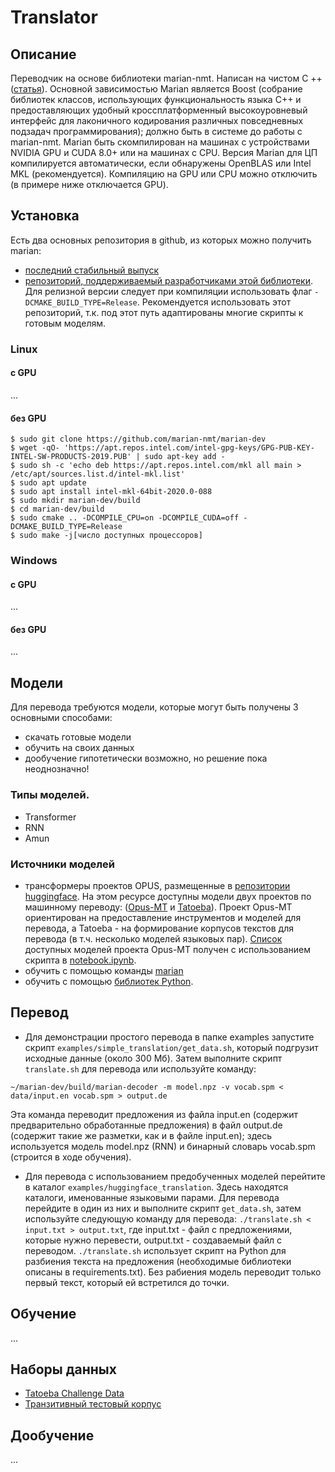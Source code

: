 # Translator

## Описание
Переводчик на основе библиотеки marian-nmt. Написан на чистом C ++ ([статья](http://www.aclweb.org/anthology/P18-4020)). 
Основной зависимостью Marian является Boost (собрание библиотек классов, использующих функциональность языка C++ и предоставляющих удобный кроссплатформенный высокоуровневый интерфейс для лаконичного кодирования различных повседневных подзадач программирования); должно быть в системе до работы с marian-nmt.
Marian быть скомпилирован на машинах с устройствами NVIDIA GPU и CUDA 8.0+ или на машинах с CPU. Версия Marian для ЦП компилируется автоматически, если обнаружены OpenBLAS или Intel MKL (рекомендуется). Компиляцию на GPU или CPU можно отключить (в примере ниже отключается GPU).

## Установка
Есть два основных репозитория в github, из которых можно получить marian:

- [последний стабильный выпуск](https://github.com/marian-nmt/marian)
- [репозиторий, поддерживаемый разработчиками этой библиотеки](https://github.com/marian-nmt/marian-dev).
Для релизной версии следует при компиляции использовать флаг ```-DCMAKE_BUILD_TYPE=Release```.
Рекомендуется использовать этот репозиторий, т.к. под этот путь адаптированы многие скрипты к готовым моделям.

### Linux

#### c GPU
...

#### без GPU
```
$ sudo git clone https://github.com/marian-nmt/marian-dev
$ wget -qO- 'https://apt.repos.intel.com/intel-gpg-keys/GPG-PUB-KEY-INTEL-SW-PRODUCTS-2019.PUB' | sudo apt-key add -
$ sudo sh -c 'echo deb https://apt.repos.intel.com/mkl all main > /etc/apt/sources.list.d/intel-mkl.list'
$ sudo apt update
$ sudo apt install intel-mkl-64bit-2020.0-088
$ sudo mkdir marian-dev/build
$ cd marian-dev/build
$ sudo cmake .. -DCOMPILE_CPU=on -DCOMPILE_CUDA=off -DCMAKE_BUILD_TYPE=Release
$ sudo make -j[число доступных процессоров]
```

### Windows
#### c GPU
...

#### без GPU
...

## Модели
Для перевода требуются модели, которые могут быть получены 3 основными способами:
- скачать готовые модели 
- обучить на своих данных
- дообучение гипотетически возможно, но решение пока неоднозначно!

### Типы моделей.
- Transformer
- RNN
- Amun

### Источники моделей
- трансформеры проектов OPUS, размещенные в [репозитории huggingface](https://huggingface.co/Helsinki-NLP).
  На этом ресурсе доступны модели двух проектов по машинному переводу:
  ([Opus-MT](https://github.com/Helsinki-NLP/Opus-MT)
  и [Tatoeba](https://tatoeba.org/ru/)).
  Проект Opus-MT ориентирован на предоставление инструментов и моделей для перевода, 
  а Tatoeba - на формирование корпусов текстов для перевода (в т.ч. несколько моделей языковых пар).
  [Список](https://github.com/eleldar/Translator/blob/master/table.xlsx) доступных моделей проекта Opus-MT получен с использованием скрипта в [notebook.ipynb](https://github.com/eleldar/Translator/blob/master/notebook.ipynb).
- обучить с помощью команды [marian](https://marian-nmt.github.io/docs/)
- обучить с помощью [библиотек Python](https://huggingface.co/transformers/model_doc/marian.html).

## Перевод
- Для демонстрации простого перевода в папке examples запустите скрипт ```examples/simple_translation/get_data.sh```, который подгрузит исходные данные (около 300 Мб).
Затем выполните скрипт ```translate.sh``` для перевода или используйте команду:
``` 
~/marian-dev/build/marian-decoder -m model.npz -v vocab.spm < data/input.en vocab.spm > output.de
```
Эта команда переводит предложения из файла input.en (содержит предварительно обработанные предложения)
в файл output.de (содержит такие же разметки, как и в файле input.en);
здесь используется модель model.npz (RNN) и бинарный словарь vocab.spm (строится в ходе обучения).
- Для перевода с использованием предобученных моделей перейтите в каталог ```examples/huggingface_translation```. Здесь находятся каталоги, именованные языковыми парами. Для перевода перейдите в один из них и выполните скрипт ```get_data.sh```, затем используйте следующую команду для перевода:
```./translate.sh < input.txt > output.txt```, где input.txt - файл с предложениями, которые нужно перевести, output.txt - создаваемый файл с переводом.
```./translate.sh``` использует скрипт на Python для разбиения текста на предложения (необходимые библиотеки описаны в requirements.txt). Без рабиения модель переводит только первый текст, который ей встретился до точки.

## Обучение
...

## Наборы данных
- [Tatoeba Challenge Data](https://github.com/Helsinki-NLP/Tatoeba-Challenge/tree/master/data)
- [Транзитивный тестовый корпус](https://github.com/eleldar/Translator/blob/master/test_dataset.xlsx)

## Дообучение
...

